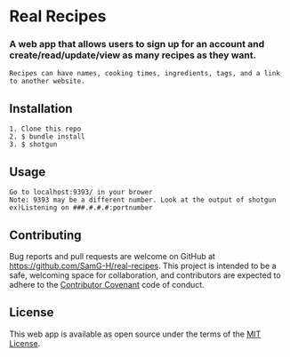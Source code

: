 # Real Recipes
### A web app that allows users to sign up for an account and create/read/update/view as many recipes as they want. 
    Recipes can have names, cooking times, ingredients, tags, and a link to another website.
## Installation
    1. Clone this repo
    2. $ bundle install
    3. $ shotgun
## Usage
    Go to localhost:9393/ in your brower
    Note: 9393 may be a different number. Look at the output of shotgun ex)Listening on ###.#.#.#:portnumber
## Contributing
Bug reports and pull requests are welcome on GitHub at https://github.com/SamG-H/real-recipes. This project is intended to be a safe, welcoming space for collaboration, and contributors are expected to adhere to the [Contributor Covenant](https://www.contributor-covenant.org/) code of conduct.
## License
  This web app is available as open source under the terms of the [MIT License](http://opensource.org/licenses/MIT).

